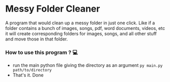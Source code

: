 # Messy Folder Cleaner

A program that would clean up a messy folder in just one click.
Like if a folder contains a bunch of images, songs, pdf, word documents, videos, etc it will create corresponding folders for images, songs, and all other stuff and move those in that folder.

### How to use this program ? 💻

- run the main python file giving the directory as an argument `py main.py path/to/directory`
- That's it. Done
